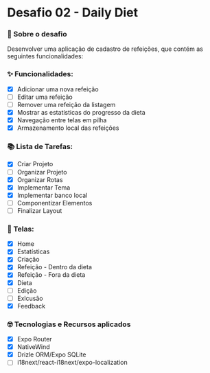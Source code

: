 # Desafio 02 - Daily Diet

### 🚀 Sobre o desafio

Desenvolver uma aplicação de cadastro de refeições, que contém as seguintes funcionalidades:

### ✨ Funcionalidades:

-   [x] Adicionar uma nova refeição
-   [ ] Editar uma refeição
-   [ ] Remover uma refeição da listagem
-   [x] Mostrar as estatísticas do progresso da dieta
-   [x] Navegação entre telas em pilha
-   [x] Armazenamento local das refeições

### 📚 Lista de Tarefas:

-   [x] Criar Projeto
-   [ ] Organizar Projeto
-   [x] Organizar Rotas
-   [x] Implementar Tema
-   [x] Implementar banco local
-   [ ] Componentizar Elementos
-   [ ] Finalizar Layout

### 📱 Telas:

-   [x] Home
-   [x] Estatísticas
-   [x] Criação
-   [x] Refeição - Dentro da dieta
-   [x] Refeição - Fora da dieta
-   [x] Dieta
-   [ ] Edição
-   [ ] Exlcusão
-   [x] Feedback

### 🤓 Tecnologias e Recursos aplicados

-   [x] Expo Router
-   [x] NativeWind
-   [x] Drizle ORM/Expo SQLite
-   [ ] i18next/react-i18next/expo-localization
